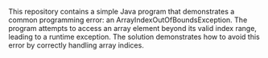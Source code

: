 This repository contains a simple Java program that demonstrates a common programming error: an ArrayIndexOutOfBoundsException. The program attempts to access an array element beyond its valid index range, leading to a runtime exception.  The solution demonstrates how to avoid this error by correctly handling array indices.